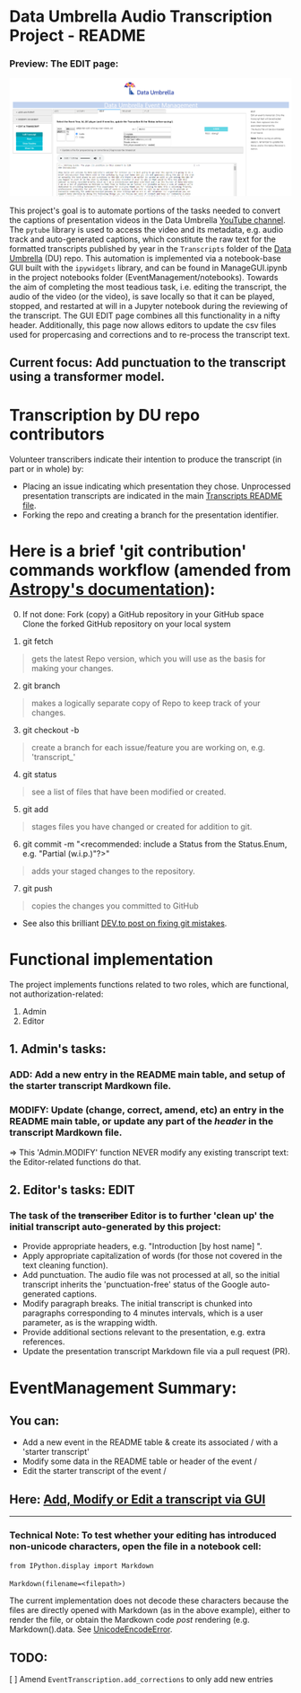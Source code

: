 # Data Umbrella Audio Transcription Project - README

### Preview: The EDIT page:
![EDIT page](./images/Edit_page.png)

This project's goal is to automate portions of the tasks needed to convert the captions of presentation videos in the Data Umbrella [YouTube channel](https://www.youtube.com/channel/UC4mrlyLbUN2q92W7P0u_Nzg).   
The `pytube` library is used to access the video and its metadata, e.g. audio track and auto-generated captions, which constitute the raw text for the formatted transcripts published by year in the `Transcripts` folder of the [Data Umbrella](https://github.com/data-umbrella) (DU) repo. 
This automation is implemented via a notebook-base GUI built with the `ipywidgets` library, and can be found in ManageGUI.ipynb in the project notebooks folder (EventManagement/notebooks).
Towards the aim of completing the most teadious task, i.e. editing the transcript, the audio of the video (or the video), is save locally so that it can be played, stopped, and restarted at will in a Jupyter notebook during the reviewing of the transcript. The GUI EDIT page combines all this functionality in a nifty header. Additionally, this page now allows editors to update the csv files used for propercasing and corrections and to re-process the transcript text.

## Current focus: Add punctuation to the transcript using a transformer model.

# Transcription by DU repo contributors

Volunteer transcribers indicate their intention to produce the transcript (in part or in whole) by:
* Placing an issue indicating which presentation they chose. Unprocessed presentation transcripts are indicated in the main [Transcripts README file](https://github.com/data-umbrella/event-transcripts/blob/main/README.md).
* Forking the repo and creating a branch for the presentation identifier.

# Here is a brief 'git contribution' commands workflow (amended from [Astropy's documentation](https://astropy.readthedocs.io/en/latest/development/workflow/development_workflow.html#new-to-git)):

0. If not done:
Fork (copy) a GitHub repository in your GitHub space  
Clone the forked GitHub repository on your local system  

1. git fetch 
>gets the latest Repo version, which you will use as the basis for making your changes.

2. git branch 
>makes a logically separate copy of Repo to keep track of your changes.

3. git checkout -b <aname>
>create a branch for each issue/feature you are working on, e.g. 'transcript_<id>'

4. git status 
>see a list of files that have been modified or created.

5. git add 
>stages files you have changed or created for addition to git.

6. git commit -m "<recommended: include a Status from the Status.Enum, e.g. "Partial (w.i.p.)"?>"
> adds your staged changes to the repository.

7. git push 
>copies the changes you committed to GitHub

* See also this brilliant [DEV.to post on fixing git mistakes](https://dev.to/egghead/illustrated-notes-on-fixing-git-mistakes-1c16).

# Functional implementation
The project implements functions related to two roles, which are functional, not authorization-related:
  1. Admin
  2. Editor
    
## 1. Admin's tasks:
### ADD: Add a new entry in the README main table, and setup of the starter transcript Mardkown file.
### MODIFY: Update (change, correct, amend, etc) an entry in the README main table, or update any part of the _header_ in the transcript Mardkown file.
  => This 'Admin.MODIFY' function NEVER modify any existing transcript text: the Editor-related functions do that.

## 2. Editor's tasks: EDIT
### The task of the ~~transcriber~~ Editor is to further 'clean up' the initial transcript auto-generated by this project:
* Provide appropriate headers, e.g. "Introduction [by host name] <time stamp>".  
* Apply appropriate capitalization of words (for those not covered in the text cleaning function).  
* Add punctuation. The audio file was not processed at all, so the initial transcript inherits the 'punctuation-free' status of the Google auto-generated captions.
* Modify paragraph breaks. The initial transcript is chunked into paragraphs corresponding to 4 minutes intervals, which is a user parameter, as is the wrapping width.
* Provide additional sections relevant to the presentation, e.g. extra references.  
* Update the presentation transcript Markdown file via a pull request (PR).  

# EventManagement Summary:
## You can:
- Add a new event in the README table & create its associated <year>/<file> with a 'starter transcript'    
- Modify some data in the README table or header of the event <year>/<file>  
- Edit the starter transcript of the event <year>/<file>  
## Here: [Add, Modify or Edit a transcript via GUI](./notebooks/ManageGUI.ipynb)

---    
### Technical Note: To test whether your editing has introduced non-unicode characters, open the file in a notebook cell:
```
from IPython.display import Markdown

Markdown(filename=<filepath>)
```
The current implementation does not decode these characters because the files are directly opened with Markdown (as in the above example), either to render the file, or obtain the Mardkown code _post_ rendering (e.g. Markdown(<file>).data.  See [UnicodeEncodeError](https://wiki.python.org/moin/UnicodeEncodeError).  

## TODO:
[ ] Amend `EventTranscription.add_corrections` to only add new entries